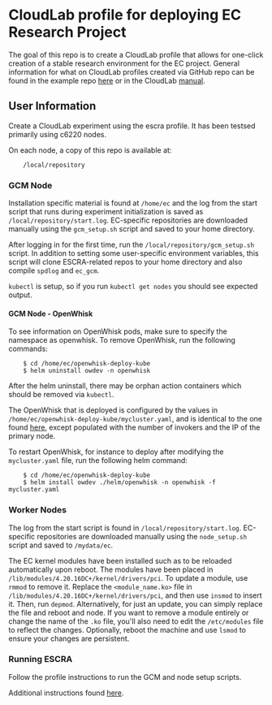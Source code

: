 # CloudLab profile for deploying EC Research Project

The goal of this repo is to create a CloudLab profile that allows for one-click creation of a stable research environment for the EC project. General information for what on CloudLab profiles created via GitHub repo can be found in the example repo [here](https://github.com/emulab/my-profile) or in the CloudLab [manual](https://docs.cloudlab.us/cloudlab-manual.html).

## User Information

Create a CloudLab experiment using the escra profile. It has been testsed primarily using c6220 nodes.

On each node, a copy of this repo is available at:
```
    /local/repository
```

### GCM Node

Installation specific material is found at ```/home/ec``` and the log from the start script that runs during experiment initialization is saved as ```/local/repository/start.log```. EC-specific repositories are downloaded manually using the ```gcm_setup.sh``` script and saved to your home directory.

After logging in for the first time, run the ```/local/repository/gcm_setup.sh``` script. In addition to setting some user-specific environment variables, this script will clone ESCRA-related repos to your home directory and also compile ```spdlog``` and ```ec_gcm```.  

```kubectl``` is setup, so if you run ```kubectl get nodes``` you should see expected output.

#### GCM Node - OpenWhisk

To see information on OpenWhisk pods, make sure to specify the namespace as openwhisk. To remove OpenWhisk,
run the following commands:
```
    $ cd /home/ec/openwhisk-deploy-kube
    $ helm uninstall owdev -n openwhisk
```
After the helm uninstall, there may be orphan action containers which should be removed via ```kubectl```.

The OpenWhisk that is deployed is configured by the values in ```/home/ec/openwhisk-deploy-kube/mycluster.yaml```, and is 
identical to the one found [here](mycluster.yaml), except populated with the number of invokers and the IP of the primary node.

To restart OpenWhisk, for instance to deploy after modifying the ```mycluster.yaml``` file, run the following helm command:
```
    $ cd /home/ec/openwhisk-deploy-kube
    $ helm install owdev ./helm/openwhisk -n openwhisk -f mycluster.yaml
```

### Worker Nodes

The log from the start script is found in ```/local/repository/start.log```. EC-specific repositories are downloaded manually using the ```node_setup.sh``` script and saved to ```/mydata/ec```.

The EC kernel modules have been installed such as to be reloaded automatically upon reboot. The modules have been placed in ```/lib/modules/4.20.16DC+/kernel/drivers/pci```. To update a module, use ```rmmod``` to remove it. Replace the ```<module_name.ko>``` file in ```/lib/modules/4.20.16DC+/kernel/drivers/pci```, and then use ```insmod``` to insert it. Then, run ```depmod```. Alternatively, for just an update, you can simply replace the file and reboot and node. If you want to remove a module entirely or change the name of the ```.ko``` file, you'll also need to edit the ```/etc/modules``` file to reflect the changes. Optionally, reboot the machine and use ```lsmod``` to ensure your changes are persistent.

### Running ESCRA

Follow the profile instructions to run the GCM and node setup scripts.

Additional instructions found [here](Documentation/escra_setup.md).

